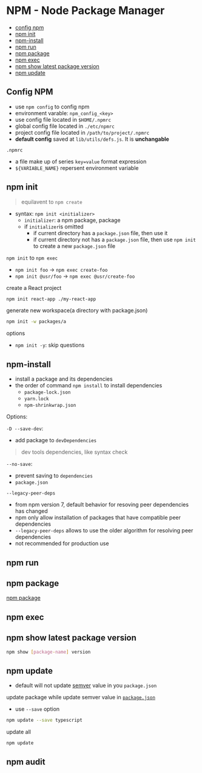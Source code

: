 # NPM - Node Package Manager

* [config npm](#config-npm)
* [npm init](#npm-init)
* [npm-install](#npm-install)
* [npm run](#npm-run)
* [npm package](#npm-package)
* [npm exec](#npm-exec)
* [npm show latest package version](#npm-show-latest-package-version)
* [npm update](#npm-update)

## Config NPM

- use `npm config` to config npm
- environment varable: `npm_config_<key>`
- use config file located in `$HOME/.npmrc`
- global config file located in `./etc/npmrc`
- project config file located in `/path/to/project/.npmrc`
- **default config** saved at `lib/utils/defs.js`. It is **unchangable**

`.npmrc`

- a file make up of series `key=value` format expression
- `${VARIABLE_NAME}` repersent environment variable

## npm init

> equilavent to `npm create`

- syntax: `npm init <initializer>`
  - `initializer`: a npm package, package
  - if `initializer`is omitted
    - if current directory has a `package.json` file, then use it
    - if current directory not has a `package.json` file, then use `npm init` to create a new `package.json` file

`npm init` to `npm exec`

- `npm init foo` $\rightarrow$ `npm exec create-foo`
- `npm init @usr/foo` $\rightarrow$ `npm exec @usr/create-foo`

create a React project

```bash
npm init react-app ./my-react-app
```

generate new workspace(a directory with package.json)

```bash
npm init -w packages/a
```

options

- `npm init -y`: skip questions

## npm-install

- install a package and its dependencies
- the order of command `npm install` to install dependencies
  - `package-lock.json`
  - `yarn.lock`
  - `npm-shrinkwrap.json`

Options:

`-D --save-dev`:

- add package to `devDependencies`

> dev tools dependencies, like syntax check

`--no-save`:

- prevent saving to `dependencies`
- `package.json`

`--legacy-peer-deps`

- from npm version 7, default behavior for resoving peer dependencies has changed
- npm only allow installation of packages that have compatible peer dependencies
- `--legacy-peer-deps` allows to use the older algorithm for resolving peer dependencies
- not recommended for production use

## npm run


## npm package

[npm package](nodejs-npm-package.md)

## npm exec

## npm show latest package version

```bash
npm show [package-name] version
```

## npm update

- default will not update [semver](semantic-versioning.md) value in you `package.json`

update package while update semver value in [`package.json`](nodejs-package-json.md)

- use `--save` option

```sh
npm update --save typescript
```

update all

```sh
npm update
```

## npm audit


